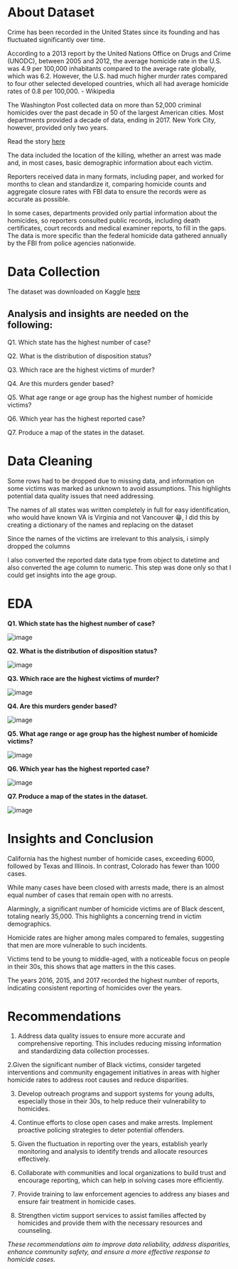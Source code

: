 # About Dataset

Crime has been recorded in the United States since its founding and has fluctuated significantly over time.
 
According to a 2013 report by the United Nations Office on Drugs and Crime (UNODC), between 2005 and 2012, the average homicide rate in the U.S. was 4.9 per 100,000 inhabitants compared to the average rate globally, which was 6.2. However, the U.S. had much higher murder rates compared to four other selected developed countries, which all had average homicide rates of 0.8 per 100,000. - Wikipedia

The Washington Post collected data on more than 52,000 criminal homicides over the past decade in 50 of the largest American cities. Most departments provided a decade of data, ending in 2017. New York City, however, provided only two years.

Read the story [here](https://www.washingtonpost.com/graphics/2018/investigations/where-murders-go-unsolved/)

The data included the location of the killing, whether an arrest was made and, in most cases, basic demographic information about each victim.

Reporters received data in many formats, including paper, and worked for months to clean and standardize it, comparing homicide counts and aggregate closure rates with FBI data to ensure the records were as accurate as possible.

In some cases, departments provided only partial information about the homicides, so reporters consulted public records, including death certificates, court records and medical examiner reports, to fill in the gaps. The data is more specific than the federal homicide data gathered annually by the FBI from police agencies nationwide.

# Data Collection

The dataset was downloaded on Kaggle [here](https://www.kaggle.com/datasets/joebeachcapital/homicides)

## Analysis and insights are needed on the following:

Q1. Which state has the highest number of case?

Q2. What is the distribution of disposition status?

Q3. Which race are the highest victims of murder?

Q4. Are this murders gender based?

Q5. What age range or age group has the highest number of homicide victims?

Q6. Which year has the highest reported case?

Q7. Produce a map of the states in the dataset.

# Data Cleaning

Some rows had to be dropped due to missing data, and information on some victims was marked as unknown to avoid assumptions. This highlights potential data quality issues that need addressing.

The names of all states was written completely in full for easy identification, who would have known VA is Virginia and not Vancouver 😁, I did this by creating a dictionary of the names and replacing on the dataset

Since the names of the victims are irrelevant to this analysis, i simply dropped the columns

I also converted the reported date data type from object to datetime and also converted the age column to numeric. This step was done only so that I could get insights into the age group.

# EDA 

**Q1. Which state has the highest number of case?**

![image](https://github.com/olajumokeabe/Homicides-Rates-in-the-USA-Analysis-and-Insights/assets/125363157/ed4da9ba-6ddb-4835-bea8-8f8b46a0a6e0)

**Q2. What is the distribution of disposition status?**

![image](https://github.com/olajumokeabe/Homicides-Rates-in-the-USA-Analysis-and-Insights/assets/125363157/b9ab02ba-a0ae-41e8-b2ef-18eb6ebe1dd0)

**Q3. Which race are the highest victims of murder?**

![image](https://github.com/olajumokeabe/Homicides-Rates-in-the-USA-Analysis-and-Insights/assets/125363157/d2bfa72e-9397-44aa-b6f4-8ff3911d7998)

**Q4. Are this murders gender based?**

![image](https://github.com/olajumokeabe/Homicides-Rates-in-the-USA-Analysis-and-Insights/assets/125363157/3a038286-899b-46e5-b7cd-5ad147af03bb)

**Q5. What age range or age group has the highest number of homicide victims?**

![image](https://github.com/olajumokeabe/Homicides-Rates-in-the-USA-Analysis-and-Insights/assets/125363157/c88e7f78-562a-4904-a88e-037b2687b956)

**Q6. Which year has the highest reported case?**

![image](https://github.com/olajumokeabe/Homicides-Rates-in-the-USA-Analysis-and-Insights/assets/125363157/5d219284-c3fb-4125-8fe6-93159d6bef6e)

**Q7. Produce a map of the states in the dataset.**

![image](https://github.com/olajumokeabe/Homicides-Rates-in-the-USA-Analysis-and-Insights/assets/125363157/72838a19-b96a-488a-befb-794f6a58a5fc)

# Insights and Conclusion

California has the highest number of homicide cases, exceeding 6000, followed by Texas and Illinois. In contrast, Colorado has fewer than 1000 cases.

While many cases have been closed with arrests made, there is an almost equal number of cases that remain open with no arrests.

Alarmingly, a significant number of homicide victims are of Black descent, totaling nearly 35,000. This highlights a concerning trend in victim demographics.

Homicide rates are higher among males compared to females, suggesting that men are more vulnerable to such incidents.

Victims tend to be young to middle-aged, with a noticeable focus on people in their 30s, this shows that age matters in the this cases.

The years 2016, 2015, and 2017 recorded the highest number of reports, indicating consistent reporting of homicides over the years.

# Recommendations

1. Address data quality issues to ensure more accurate and comprehensive reporting. This includes reducing missing information and standardizing data collection processes.

2.Given the significant number of Black victims, consider targeted interventions and community engagement initiatives in areas with higher homicide rates to address root causes and reduce disparities.

3. Develop outreach programs and support systems for young adults, especially those in their 30s, to help reduce their vulnerability to homicides.

4. Continue efforts to close open cases and make arrests. Implement proactive policing strategies to deter potential offenders.

5. Given the fluctuation in reporting over the years, establish yearly monitoring and analysis to identify trends and allocate resources effectively.

6. Collaborate with communities and local organizations to build trust and encourage reporting, which can help in solving cases more efficiently.

7. Provide training to law enforcement agencies to address any biases and ensure fair treatment in homicide cases.

8. Strengthen victim support services to assist families affected by homicides and provide them with the necessary resources and counseling.

*These recommendations aim to improve data reliability, address disparities, enhance community safety, and ensure a more effective response to homicide cases.*

